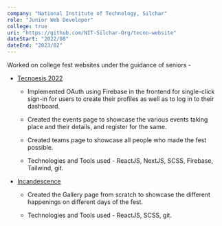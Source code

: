 ```yaml
---
company: "National Institute of Technology, Silchar"
role: "Junior Web Developer"
college: true
uri: "https://github.com/NIT-Silchar-Org/tecno-website"
dateStart: "2022/08"
dateEnd: "2023/02"
---
```


Worked on college fest websites under the guidance of seniors -

- [Tecnoesis 2022](https://github.com/NIT-Silchar-Org/tecno-website)

  - Implemented OAuth using Firebase in the frontend for single-click sign-in for users to create their profiles as well as to log in to their dashboard.

  - Created the events page to showcase the various events taking place and their details, and register for the same.

  - Created teams page to showcase all people who made the fest possible.

  - Technologies and Tools used - ReactJS, NextJS, SCSS, Firebase, Tailwind, git.

- [Incandescence](https://github.com/gdsc-nits-org/incand-website)

  - Created the Gallery page from scratch to showcase the different happenings on different days of the fest.

  - Technologies and Tools used - ReactJS, SCSS, git.
